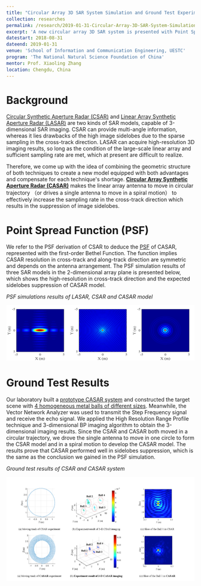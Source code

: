 ```yaml
---
title: "Circular Array 3D SAR System Simulation and Ground Test Experiment"
collection: researches
permalink: /research/2019-01-31-Circular-Array-3D-SAR-System-Simulation-and-Ground-Test-Experiment
excerpt: 'A new circular array 3D SAR system is presented with Point Spread Function derivation and ground test results which demonstrates its high-resolution imaging ability and effective side-lobe suppression capability.'
datestart: 2018-08-31
dateend: 2019-01-31
venue: 'School of Information and Communication Engineering, UESTC'
program: 'The National Natural Science Foundation of China'
mentor: Prof. Xiaoling Zhang
location: Chengdu, China
---
```


Background
===
[Circular Synthetic Aperture Radar (CSAR)](/images/rsrch-2019-01-31-1.png) and [Linear Array Synthetic Aperture Radar (LASAR)](/images/rsrch-2019-01-31-2.png) are two kinds of SAR models, capable of 3-dimensional SAR imaging. CSAR can provide multi-angle information, whereas it lies drawbacks of the high image sidelobes due to the sparse sampling in the cross-track direction. LASAR can acquire high-resolution 3D imaging results, so long as the condition of the large-scale linear array and sufficient sampling rate are met, which at present are difficult to realize. 

Therefore, we come up with the idea of combining the geometric structure of both techniques to create a new model equipped with both advantages and compensate for each technique's shortage. [**Circular Array Synthetic Aperture Radar (CASAR)**](/images/rsrch-2019-01-31-3.png) makes the linear array antenna to move in circular trajectory （or drives a single antenna to move in a spiral motion） to effectively increase the sampling rate in the cross-track direction which results in the suppression of image sidelobes. 

Point Spread Function (PSF)
===
We refer to the PSF derivation of CSAR to deduce the [PSF](/images/rsrch-2019-01-31-4.png) of CASAR, represented with the first-order Bethel Function. The function implies CASAR resolution in cross-track and along-track direction are symmetric and depends on the antenna arrangement. The PSF simulation results of three SAR models in the 2-dimensional array plane is presented below, which shows the high-resolution in cross-track direction and the expected sidelobes suppression of CASAR model.

_PSF simulations results of LASAR, CSAR and CASAR model_

![PSF simulations results of LASAR, CSAR and CASAR model](/images/rsrch-2019-01-31-5.png)

Ground Test Results
===
Our laboratory built a [prototype CASAR system](/images/rsrch-2019-01-31-6.png) and constructed the target scene with [4 homogeneous metal balls of different sizes](/images/rsrch-2019-01-31-7.png). Meanwhile, the Vector Network Analyzer was used to transmit the Step Frequency signal and receive the echo signal. We applied the High Resolution Range Profile technique and 3-dimensional BP imaging algorithm to obtain the 3-dimensional imaging results. Since the CSAR and CASAR both moved in a circular trajectory, we drove the single antenna to move in one circle to form the CSAR model and in a spiral motion to develop the CASAR model. The results prove that CASAR performed well in sidelobes suppression, which is the same as the conclusion we gained in the PSF simulation.

_Ground test results of CSAR and CASAR system_

![Ground test results of CSAR and CASAR system](/images/rsrch-2019-01-31-8.png)